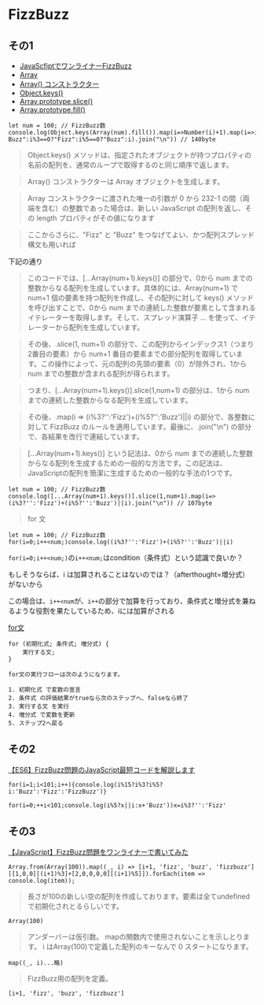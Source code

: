 # FizzBuzz

## その1

+ [JavaScfiptでワンライナーFizzBuzz](https://qiita.com/fits-fujiura/items/6bf51edbe976480a5189)
+ [Array](https://developer.mozilla.org/ja/docs/Web/JavaScript/Reference/Global_Objects/Array)
+ [Array() コンストラクター](https://developer.mozilla.org/ja/docs/Web/JavaScript/Reference/Global_Objects/Array/Array)
+ [Object.keys()](https://developer.mozilla.org/ja/docs/Web/JavaScript/Reference/Global_Objects/Object/keys)
+ [Array.prototype.slice()](https://developer.mozilla.org/ja/docs/Web/JavaScript/Reference/Global_Objects/Array/slice)
+ [Array.prototype.fill()](https://developer.mozilla.org/ja/docs/Web/JavaScript/Reference/Global_Objects/Array/fill)

```
let num = 100; // FizzBuzz数
console.log(Object.keys(Array(num).fill()).map(i=>Number(i)+1).map(i=>i%3==0&&i%5==0?"Fizz Buzz":i%3==0?"Fizz":i%5==0?"Buzz":i).join("\n")) // 140byte
```

> Object.keys() メソッドは、指定されたオブジェクトが持つプロパティの 名前の配列を、通常のループで取得するのと同じ順序で返します。

> Array() コンストラクターは Array オブジェクトを生成します。

> Array コンストラクターに渡された唯一の引数が 0 から 232-1 の間（両端を含む）の整数であった場合は、新しい JavaScript の配列を返し、その length プロパティがその値になります

> ここからさらに、"Fizz" と "Buzz" をつなげてよい、かつ配列スプレッド構文も用いれば

下記の通り

> このコードでは、[...Array(num+1).keys()] の部分で、0から num までの整数からなる配列を生成しています。具体的には、Array(num+1) で num+1 個の要素を持つ配列を作成し、その配列に対して keys() メソッドを呼び出すことで、0から num までの連続した整数が要素として含まれるイテレーターを取得します。そして、スプレッド演算子 ... を使って、イテレーターから配列を生成しています。

> その後、.slice(1, num+1) の部分で、この配列からインデックス1（つまり2番目の要素）から num+1 番目の要素までの部分配列を取得しています。この操作によって、元の配列の先頭の要素（0）が除外され、1から num までの整数が含まれる配列が得られます。

> つまり、[...Array(num+1).keys()].slice(1,num+1) の部分は、1から num までの連続した整数からなる配列を生成しています。

> その後、.map(i => (i%3?'':'Fizz')+(i%5?'':'Buzz')||i) の部分で、各整数に対して FizzBuzz のルールを適用しています。最後に、.join("\n") の部分で、各結果を改行で連結しています。

> [...Array(num+1).keys()] という記法は、0から num までの連続した整数からなる配列を生成するための一般的な方法です。この記法は、JavaScriptの配列を簡潔に生成するための一般的な手法の1つです。

```
let num = 100; // FizzBuzz数
console.log([...Array(num+1).keys()].slice(1,num+1).map(i=>(i%3?'':'Fizz')+(i%5?'':'Buzz')||i).join("\n")) // 107byte
```

> for 文

```
let num = 100; // FizzBuzz数
for(i=0;i++<num;)console.log((i%3?'':'Fizz')+(i%5?'':'Buzz')||i)
```

```for(i=0;i++<num;)```の```i++<num;```はcondition（条件式）という認識で良いか？

もしそうならば、i は加算されることはないのでは？（afterthought=増分式）がないから

この場合は、```i++<num```が、```i++```の部分で加算を行っており、条件式と増分式を兼ねるような役割を果たしているため、iには加算がされる

[for文](https://jsprimer.net/basic/loop/)

```
for (初期化式; 条件式; 増分式) {
    実行する文;
}

for文の実行フローは次のようになります。

1. 初期化式 で変数の宣言
2. 条件式 の評価結果がtrueなら次のステップへ、falseなら終了
3. 実行する文 を実行
4. 増分式 で変数を更新
5. ステップ2へ戻る
```

## その2

[【ES6】FizzBuzz問題のJavaScript最短コードを解説します](https://qiita.com/obake_fe/items/041715068665dc94aac4)

```
for(i=1;i<101;i++){console.log(i%15?i%3?i%5?i:'Buzz':'Fizz':'FizzBuzz')}
```

```
for(i=0;++i<101;console.log(i%5?x||i:x+'Buzz'))x=i%3?'':'Fizz'
```

## その3

[【JavaScript】FizzBuzz問題をワンライナーで書いてみた](https://qiita.com/ken___/items/35f8c4e4499cb70e2eee)

```
Array.from(Array(100)).map((_, i) => [i+1, 'fizz', 'buzz', 'fizzbuzz'][[1,0,0][(i+1)%3]+[2,0,0,0,0][(i+1)%5]]).forEach(item => console.log(item));
```

> 長さが100の新しい空の配列を作成しております。要素は全てundefinedで初期化されとるらしいです。

```
Array(100)
```

> アンダーバーは仮引数。
mapの関数内で使用されないことを示しとります。
i はArray(100)で定義した配列のキーなんで 0 スタートになります。

```
map((_, i)...略)
```

> FizzBuzz用の配列を定義。

```
[i+1, 'fizz', 'buzz', 'fizzbuzz'] 
```